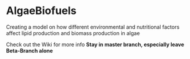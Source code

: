 # AlgaeBiofuels
Creating a model on how different environmental and nutritional factors affect lipid production and biomass production in algae

Check out the Wiki for more info
**Stay in master branch, especially leave Beta-Branch alone**

